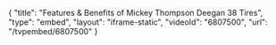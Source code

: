 {
    "title": "Features & Benefits of Mickey Thompson Deegan 38 Tires",
    "type": "embed",
    "layout": "iframe-static",
    "videoId": "6807500",
    "url": "\/tvpembed\/6807500"
}